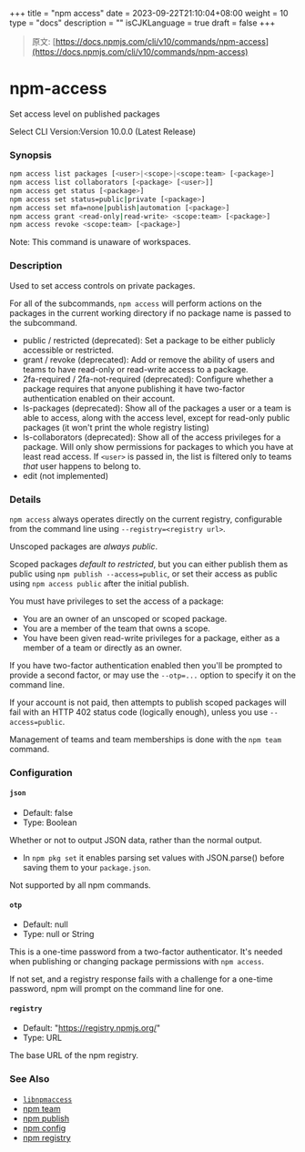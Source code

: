 +++
title = "npm access"
date = 2023-09-22T21:10:04+08:00
weight = 10
type = "docs"
description = ""
isCJKLanguage = true
draft = false
+++

> 原文: [https://docs.npmjs.com/cli/v10/commands/npm-access](https://docs.npmjs.com/cli/v10/commands/npm-access)

# npm-access

Set access level on published packages

Select CLI Version:Version 10.0.0 (Latest Release)

### Synopsis



```bash
npm access list packages [<user>|<scope>|<scope:team> [<package>]
npm access list collaborators [<package> [<user>]]
npm access get status [<package>]
npm access set status=public|private [<package>]
npm access set mfa=none|publish|automation [<package>]
npm access grant <read-only|read-write> <scope:team> [<package>]
npm access revoke <scope:team> [<package>]
```

Note: This command is unaware of workspaces.

### Description

Used to set access controls on private packages.

For all of the subcommands, `npm access` will perform actions on the packages in the current working directory if no package name is passed to the subcommand.

- public / restricted (deprecated): Set a package to be either publicly accessible or restricted.
- grant / revoke (deprecated): Add or remove the ability of users and teams to have read-only or read-write access to a package.
- 2fa-required / 2fa-not-required (deprecated): Configure whether a package requires that anyone publishing it have two-factor authentication enabled on their account.
- ls-packages (deprecated): Show all of the packages a user or a team is able to access, along with the access level, except for read-only public packages (it won't print the whole registry listing)
- ls-collaborators (deprecated): Show all of the access privileges for a package. Will only show permissions for packages to which you have at least read access. If `<user>` is passed in, the list is filtered only to teams *that* user happens to belong to.
- edit (not implemented)

### Details

`npm access` always operates directly on the current registry, configurable from the command line using `--registry=<registry url>`.

Unscoped packages are *always public*.

Scoped packages *default to restricted*, but you can either publish them as public using `npm publish --access=public`, or set their access as public using `npm access public` after the initial publish.

You must have privileges to set the access of a package:

- You are an owner of an unscoped or scoped package.
- You are a member of the team that owns a scope.
- You have been given read-write privileges for a package, either as a member of a team or directly as an owner.

If you have two-factor authentication enabled then you'll be prompted to provide a second factor, or may use the `--otp=...` option to specify it on the command line.

If your account is not paid, then attempts to publish scoped packages will fail with an HTTP 402 status code (logically enough), unless you use `--access=public`.

Management of teams and team memberships is done with the `npm team` command.

### Configuration

#### `json`

- Default: false
- Type: Boolean

Whether or not to output JSON data, rather than the normal output.

- In `npm pkg set` it enables parsing set values with JSON.parse() before saving them to your `package.json`.

Not supported by all npm commands.

#### `otp`

- Default: null
- Type: null or String

This is a one-time password from a two-factor authenticator. It's needed when publishing or changing package permissions with `npm access`.

If not set, and a registry response fails with a challenge for a one-time password, npm will prompt on the command line for one.

#### `registry`

- Default: "https://registry.npmjs.org/"
- Type: URL

The base URL of the npm registry.

### See Also

- [`libnpmaccess`](https://npm.im/libnpmaccess)
- [npm team](https://docs.npmjs.com/cli/v10/commands/npm-team)
- [npm publish](https://docs.npmjs.com/cli/v10/commands/npm-publish)
- [npm config](https://docs.npmjs.com/cli/v10/commands/npm-config)
- [npm registry](https://docs.npmjs.com/cli/v10/using-npm/registry)
